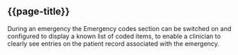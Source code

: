 ## {{page-title}}

During an emergency the Emergency codes section can be switched on and configured to display a known list of coded items, to enable a clinician to clearly see entries on the patient record associated with the emergency.